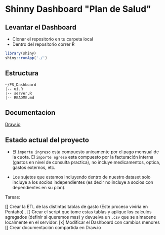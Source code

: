 # Shinny Dashboard "Plan de Salud"

## Levantar el Dashboard
- Clonar el repositorio en tu carpeta local
- Dentro del repositorio correr R
```R
library(shiny)
shiny::runApp('./')
```

## Estructura 
```text
~/PS_Dashboard
|-- ui.R
|-- server.R
|-- README.md
```

## Documentacion 
[Draw.io](https://drive.google.com/file/d/1hBPbHkGyVQ68m4H062RDr_Otk1WCx2iW/view?usp=sharing)

## Estado actual del proyecto
- El `importe ingreso` esta compuesto unicamente por el pago mensual de la cuota. El `importe egreso` esta compuesto por la facturación interna (gastos en nivel de consulta practica), no incluye medicamentos,  optica, gastos externos, etc.

- Los sujetos que estamos incluyendo dentro de nuestro dataset solo incluye a los socios independientes (es decir no incluye a socios con dependientes en su plan).

Tareas:

[]  Crear la ETL de las distintas tablas de gasto (Este proceso viviria en Pentaho) .
[]  Crear el script que tome estas tablas y aplique los calculos agregados (definir si queremos mas) y devuelva un `.csv` que se almacene localmente en el servidor.
[x]  Modificar el Dashboard con cambios menores
[]  Crear documentación compartida en Draw.io

